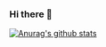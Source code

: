 ### Hi there 👋

[![Anurag's github stats](https://github-readme-stats.vercel.app/api?username=XDeviation)](https://github.com/XDeviation/github-readme-stats)
<!--
**XDeviation/XDeviation** is a ✨ _special_ ✨ repository because its `README.md` (this file) appears on your GitHub profile.

Here are some ideas to get you started:

- 🔭 I’m currently working on ...
- 🌱 I’m currently learning ...
- 👯 I’m looking to collaborate on ...
- 🤔 I’m looking for help with ...
- 💬 Ask me about ...
- 📫 How to reach me: ...
- 😄 Pronouns: ...
- ⚡ Fun fact: ...
-->
